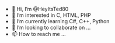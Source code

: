 - 👋 Hi, I’m @HeyItsTed80
- 👀 I’m interested in C, HTML, PHP
- 🌱 I’m currently learning C#, C++, Python
- 💞️ I’m looking to collaborate on ...
- 📫 How to reach me ...

<!---
HeyItsTed80/HeyItsTed80 is a ✨ special ✨ repository because its `README.md` (this file) appears on your GitHub profile.
You can click the Preview link to take a look at your changes.
--->
